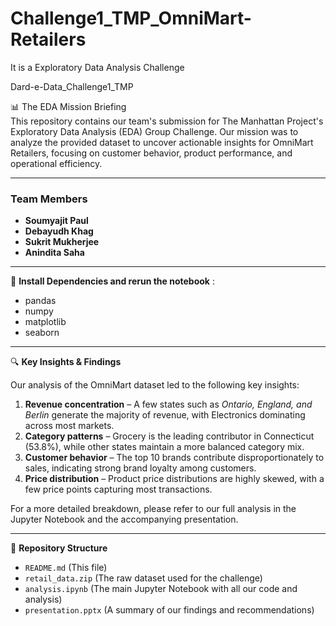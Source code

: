# Challenge1_TMP_OmniMart-Retailers

It is a Exploratory Data Analysis Challenge 

Dard-e-Data_Challenge1_TMP

📊 The EDA Mission Briefing  
This repository contains our team's submission for The Manhattan Project's Exploratory Data Analysis (EDA) Group Challenge. Our mission was to analyze the provided dataset to uncover actionable insights for OmniMart Retailers, focusing on customer behavior, product performance, and operational efficiency.

---

### Team Members
- **Soumyajit Paul** 
- **Debayudh Khag** 
- **Sukrit Mukherjee**
- **Anindita Saha**

---

🚀 **Install Dependencies and rerun the notebook** :

- pandas  
- numpy  
- matplotlib  
- seaborn  

---

🔍 **Key Insights & Findings**

Our analysis of the OmniMart dataset led to the following key insights:

1. **Revenue concentration** – A few states such as *Ontario, England, and Berlin* generate the majority of revenue, with Electronics dominating across most markets.  
2. **Category patterns** – Grocery is the leading contributor in Connecticut (53.8%), while other states maintain a more balanced category mix.  
3. **Customer behavior** – The top 10 brands contribute disproportionately to sales, indicating strong brand loyalty among customers.  
4. **Price distribution** – Product price distributions are highly skewed, with a few price points capturing most transactions.  

For a more detailed breakdown, please refer to our full analysis in the Jupyter Notebook and the accompanying presentation.

---

📁 **Repository Structure**

- `README.md` (This file)  
- `retail_data.zip` (The raw dataset used for the challenge)  
- `analysis.ipynb` (The main Jupyter Notebook with all our code and analysis)  
- `presentation.pptx` (A summary of our findings and recommendations)  
